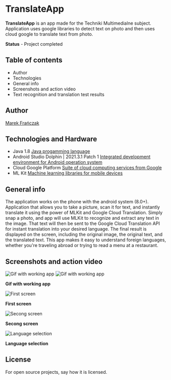 # TranslateApp

**TranslateApp** is an app made for the Techniki Multimedialne subject. Application uses google libraries to detect text on photo and then uses cloud google to translate text from photo. 

**Status** - Project completed

## Table of contents

* Author
* Technologies
* General info
* Screenshots and action video
* Text recognition and translation test results

## Author
[Marek Frańczak](https://github.com/marekfranczak)

## Technologies and Hardware
* Java 1.8 [Java progamming language](https://www.java.com/)
* Android Studio Dolphin | 2021.3.1 Patch 1 [Integrated development environment for Android operation system](https://developer.android.com/studio)
* Cloud Google Platform [Suite of cloud computing services from Google](https://cloud.google.com/)
* ML Kit [Machine learning libraries for mobile devices](https://developers.google.com/ml-kit?hl=en)

## General info
The application works on the phone with the android system (8.0+). Application that allows you to take a picture, scan it for text, and instantly translate it using the power of MLKit and Google Cloud Translation. Simply snap a photo, and app will use MLKit to recognize and extract any text in the image. That text will then be sent to the Google Cloud Translation API for instant translation into your desired language. The final result is displayed on the screen, including the original image, the original text, and the translated text. This app makes it easy to understand foreign languages, whether you're traveling abroad or trying to read a menu at a restaurant.

## Screenshots and action video
![Gif with working app](Pictures/book2.gif)
![Gif with working app](Pictures/book1.gif)

**Gif with working app**

![First screen](Pictures/display1.png)

**First screen**

![Secong screen](Pictures/display2.png)

**Secong screen**

![Language selection](Pictures/languageChange.png)

**Language selection**

## License
For open source projects, say how it is licensed.
